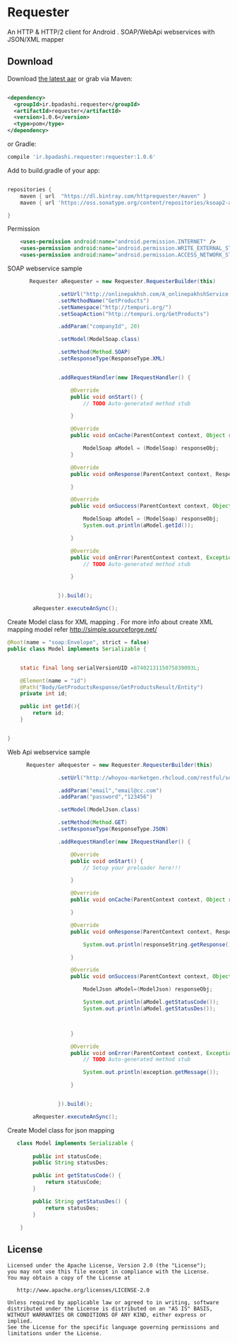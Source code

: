 Requester
======

An HTTP & HTTP/2 client for Android . SOAP/WebApi webservices with JSON/XML mapper


Download
--------

Download [the latest aar][3] or grab via Maven:
```xml

<dependency>
  <groupId>ir.bpadashi.requester</groupId>
  <artifactId>requester</artifactId>
  <version>1.0.6</version>
  <type>pom</type>
</dependency>
```
or Gradle:
```groovy
compile 'ir.bpadashi.requester:requester:1.0.6'
```
Add to build.gradle of your app:
```groovy

repositories {
    maven { url  "https://dl.bintray.com/httprequester/maven" }
    maven { url 'https://oss.sonatype.org/content/repositories/ksoap2-android-releases' }

}
```

Permission
```xml
    <uses-permission android:name="android.permission.INTERNET" /> 
    <uses-permission android:name="android.permission.WRITE_EXTERNAL_STORAGE" /> 
    <uses-permission android:name="android.permission.ACCESS_NETWORK_STATE"/>
```


SOAP webservice sample
```java
       Requester aRequester = new Requester.RequesterBuilder(this)

                .setUrl("http://onlinepakhsh.com/A_onlinepakhshService.asmx?WSDL")
                .setMethodName("GetProducts")
                .setNamespace("http://tempuri.org/")
                .setSoapAction("http://tempuri.org/GetProducts")

                .addParam("companyId", 20)

                .setModel(ModelSoap.class)

                .setMethod(Method.SOAP)
                .setResponseType(ResponseType.XML)


                .addRequestHandler(new IRequestHandler() {

                    @Override
                    public void onStart() {
                        // TODO Auto-generated method stub

                    }

                    @Override
                    public void onCache(ParentContext context, Object responseObj) {

                        ModelSoap aModel = (ModelSoap) responseObj;
                    }

                    @Override
                    public void onResponse(ParentContext context, ResponseString response) {

                    }

                    @Override
                    public void onSuccess(ParentContext context, Object responseObj, boolean hasCache) {

                        ModelSoap aModel = (ModelSoap) responseObj;
                        System.out.println(aModel.getId());

                    }

                    @Override
                    public void onError(ParentContext context, Exception exception, String exceptionFarsi) {
                        // TODO Auto-generated method stub

                    }


                }).build();

        aRequester.executeAnSync();
```

Create Model class for XML mapping .
For more info about create XML mapping model  refer http://simple.sourceforge.net/
```java    
@Root(name = "soap:Envelope", strict = false)
public class Model implements Serializable {


    static final long serialVersionUID =8740213115075839093L;

    @Element(name = "id")
    @Path("Body/GetProductsResponse/GetProductsResult/Entity")
    private int id;

    public int getId(){
        return id;
    }


}
```

Web Api webservice sample
```java
      Requester aRequester = new Requester.RequesterBuilder(this)

                .setUrl("http://whoyou-marketgen.rhcloud.com/restful/services/reg")

                .addParam("email","email@cc.com")
                .addParam("password","123456")

                .setModel(ModelJson.class)

                .setMethod(Method.GET)
                .setResponseType(ResponseType.JSON)

                .addRequestHandler(new IRequestHandler() {

                    @Override
                    public void onStart() {
                        // Setup your preloader here!!!

                    }

                    @Override
                    public void onCache(ParentContext context, Object responseObj) {

                    }

                    @Override
                    public void onResponse(ParentContext context, ResponseString responseString) {

                        System.out.println(responseString.getResponse());

                    }

                    @Override
                    public void onSuccess(ParentContext context, Object responseObj, boolean hasCache) {

                        ModelJson aModel=(ModelJson) responseObj;

                        System.out.println(aModel.getStatusCode());
                        System.out.println(aModel.getStatusDes());



                    }

                    @Override
                    public void onError(ParentContext context, Exception exception, String exceptionFarsi) {
                        // TODO Auto-generated method stub

                        System.out.println(exception.getMessage());

                    }


                }).build();

        aRequester.executeAnSync();
```

Create Model class for json mapping
```java    
   class Model implements Serializable {
   
        public int statusCode;
        public String statusDes;

        public int getStatusCode() {
            return statusCode;
        }

        public String getStatusDes() {
            return statusDes;
        }

    }
```


License
-------

    Licensed under the Apache License, Version 2.0 (the "License");
    you may not use this file except in compliance with the License.
    You may obtain a copy of the License at

       http://www.apache.org/licenses/LICENSE-2.0

    Unless required by applicable law or agreed to in writing, software
    distributed under the License is distributed on an "AS IS" BASIS,
    WITHOUT WARRANTIES OR CONDITIONS OF ANY KIND, either express or implied.
    See the License for the specific language governing permissions and
    limitations under the License.


 [1]: http://square.github.io/okhttp
 [2]: https://github.com/square/okhttp/wiki
 [3]: https://dl.bintray.com/httprequester/maven/ir/bpadashi/requester/requester/1.0.4/requester-1.0.4.aar
 [4]: https://search.maven.org/remote_content?g=com.squareup.okhttp3&a=mockwebserver&v=LATEST
 [snap]: https://oss.sonatype.org/content/repositories/snapshots/

